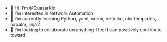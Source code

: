 - 👋 Hi, I’m @QuasarKid
- 👀 I’m interested in Network Automation
- 🌱 I’m currently learning Python, yaml, nornir, netmiko, ntc-templates, napalm, jinja2
- 💞️ I’m looking to collaborate on anything I feel I can positively contribute toward

<!---
QuasarKid/QuasarKid is a ✨ special ✨ repository because its `README.md` (this file) appears on your GitHub profile.
You can click the Preview link to take a look at your changes.
--->
